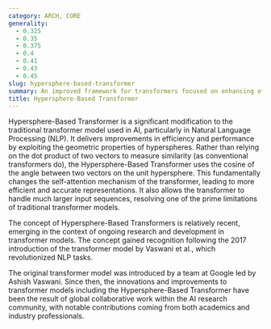 ```yaml
---
category: ARCH, CORE
generality:
  - 0.325
  - 0.35
  - 0.375
  - 0.4
  - 0.41
  - 0.43
  - 0.45
slug: hypersphere-based-transformer
summary: An improved framework for transformers focused on enhancing efficiency and performance by leveraging hyperspheres.
title: Hypersphere-Based Transformer
---
```


Hypersphere-Based Transformer is a significant modification to the traditional transformer model used in AI, particularly in Natural Language Processing (NLP). It delivers improvements in efficiency and performance by exploiting the geometric properties of hyperspheres. Rather than relying on the dot product of two vectors to measure similarity (as conventional transformers do), the Hypersphere-Based Transformer uses the cosine of the angle between two vectors on the unit hypersphere. This fundamentally changes the self-attention mechanism of the transformer, leading to more efficient and accurate representations. It also allows the transformer to handle much larger input sequences, resolving one of the prime limitations of traditional transformer models.

The concept of Hypersphere-Based Transformers is relatively recent, emerging in the context of ongoing research and development in transformer models. The concept gained recognition following the 2017 introduction of the transformer model by Vaswani et al., which revolutionized NLP tasks.

The original transformer model was introduced by a team at Google led by Ashish Vaswani. Since then, the innovations and improvements to transformer models including the Hypersphere-Based Transformer have been the result of global collaborative work within the AI research community, with notable contributions coming from both academics and industry professionals.
